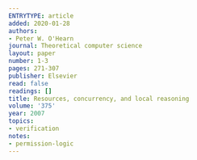 ```yaml
---
ENTRYTYPE: article
added: 2020-01-28
authors:
- Peter W. O'Hearn
journal: Theoretical computer science
layout: paper
number: 1-3
pages: 271-307
publisher: Elsevier
read: false
readings: []
title: Resources, concurrency, and local reasoning
volume: '375'
year: 2007
topics:
- verification
notes:
- permission-logic
---
```

